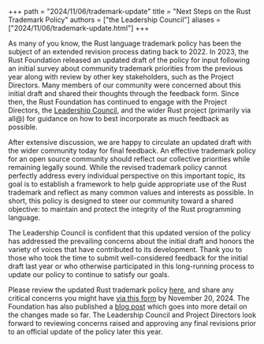 +++
path = "2024/11/06/trademark-update"
title = "Next Steps on the Rust Trademark Policy"
authors = ["the Leadership Council"]
aliases = ["2024/11/06/trademark-update.html"]
+++

As many of you know, the Rust language trademark policy has been the subject of
an extended revision process dating back to 2022. In 2023, the Rust Foundation
released an updated draft of the policy for input following an initial survey
about community trademark priorities from the previous year along with review
by other key stakeholders, such as the Project Directors. Many members of our
community were concerned about this initial draft and shared their thoughts
through the feedback form. Since then, the Rust Foundation has continued to
engage with the Project Directors, the [Leadership Council](https://www.rust-lang.org/governance/teams/leadership-council), and the wider Rust
project (primarily via all@) for guidance on how to best incorporate as much
feedback as possible.

After extensive discussion, we are happy to circulate an updated draft with the
wider community today for final feedback. An effective trademark policy for an
open source community should reflect our collective priorities while remaining
legally sound. While the revised trademark policy cannot perfectly address
every individual perspective on this important topic, its goal is to establish
a framework to help guide appropriate use of the Rust trademark and reflect as
many common values and interests as possible. In short, this policy is designed
to steer our community toward a shared objective: to maintain and protect the
integrity of the Rust programming language.

The Leadership Council is confident that this updated version of the policy has
addressed the prevailing concerns about the initial draft and honors the
variety of voices that have contributed to its development. Thank you to those
who took the time to submit well-considered feedback for the initial draft last
year or who otherwise participated in this long-running process to update our
policy to continue to satisfy our goals.

Please review the updated Rust trademark policy [here][policy], and share
any critical concerns you might have [via this form][form] by November 20, 2024.
The Foundation has also published a [blog post][blog post] which goes into more
detail on the changes made so far. The Leadership Council and Project Directors
look forward to reviewing concerns raised and approving any final revisions
prior to an official update of the policy later this year.

[policy]: https://drive.google.com/file/d/1hjTx11Fb-4W7RQLmp3R8BLDACc7zxIpG/view?usp=sharing
[form]: https://docs.google.com/forms/d/e/1FAIpQLSeU1Ocopa0v9UZn_ZSTkKQM7gqZIrt63lCFz-xtogcFHMtkAg/viewform?usp=sf_link
[blog post]: https://rustfoundation.org/news/rust-trademark-policy-updates/
